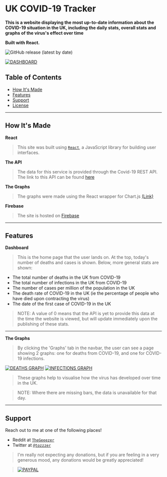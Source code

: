 # UK COVID-19 Tracker

**This is a website displaying the most up-to-date information about the COVID-19 situation in the UK, including the daily stats, overall stats and graphs of the virus's effect over time**

**Built with React.**

![GitHub release (latest by date)](https://img.shields.io/github/v/release/tom-pettit/covid19tracker?style=for-the-badge)

[![DASHBOARD](https://snipboard.io/EDyq1l.jpg)]()

## Table of Contents 
- [How It's Made](#howitsmade)
- [Features](#features)
- [Support](#support)
- [License](#license)


---

## How It's Made
**React**
> This site was built using <a href="https://reactjs.org/" target="_blank">`React`</a>, a JavaScript library for building user interfaces.

**The API**
> The data for this service is provided through the Covid-19 REST API. The link to this API can be found <a href='https://about-corona.net/documentation'>here</a>

**The Graphs**
> The graphs were made using the React wrapper for Chart.js <a href='https://github.com/jerairrest/react-chartjs-2'>(Link)</a>

**Firebase**
> The site is hosted on <a href='https://firebase.google.com/'>Firebase</a>

---

## Features
**Dashboard**
> This is the home page that the user lands on. At the top, today's number of deaths and cases is shown. Below, more general stats are shown:

- The total number of deaths in the UK from COVID-19
- The total number of infections in the UK from COVID-19
- The number of cases per million of the population in the UK
- The death rate of COVID-19 in the UK (ie the percentage of people who have died upon contracting the virus)
- The date of the first case of COVID-19 in the UK

> NOTE: A value of 0 means that the API is yet to provide this data at the time the website is viewed, but will update immediately upon the publishing of these stats.

---

**The Graphs**
> By clicking the 'Graphs' tab in the navbar, the user can see a page showing 2 graphs: one for deaths from COVID-19, and one for COVID-19 infections.

[![DEATHS GRAPH](https://snipboard.io/pWE1iL.jpg)]() [![INFECTIONS GRAPH](https://snipboard.io/QAVPj5.jpg)]()


> These graphs help to visualise how the virus has developed over time in the UK.

> NOTE: Where there are missing bars, the data is unavailable for that day.

---


## Support

Reach out to me at one of the following places!

- Reddit at <a href="https://www.reddit.com/user/TheGeeezer" target="_blank">`TheGeeezer`</a>
- Twitter at <a href="https://twitter.com/tozzzer" target="_blank">`@tozzzer`</a>

> I'm really not expecting any donations, but if you are feeling in a very generous mood, any donations would be greatly appreciated!

> [![PAYPAL](https://www.paypalobjects.com/webstatic/mktg/Logo/pp-logo-200px.png)](https://paypal.me/tompettit7)